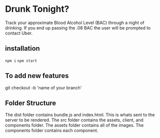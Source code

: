 # Drunk Tonight?

Track your approximate Blood Alcohol Level (BAC) through a night of drinking. If you end up passing the .08 BAC the user will be prompted to contact Uber.

## installation

`npm i`
`npm start`

## To add new features

git checkout -b 'name of your branch'

## Folder Structure
The dist folder contains bundle.js and index.html. This is whats sent to the server to be rendered.
The src folder contains the assets, client, and components folder.
The assets folder contains all of the images.
The components folder contains each component.
